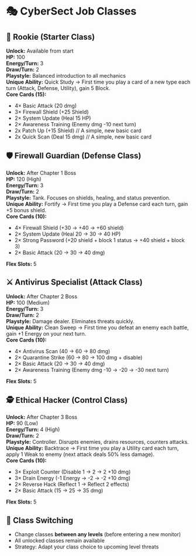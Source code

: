 # 🎭 CyberSect Job Classes

## 👤 Rookie (Starter Class)
**Unlock:** Available from start  
**HP:** 100  
**Energy/Turn:** 3  
**Draw/Turn:** 2  
**Playstyle:** Balanced introduction to all mechanics  
**Unique Ability:** Quick Study → First time you play a card of a new type each turn (Attack, Defense, Utility), gain 5 Block.  
**Core Cards (15):**
- 4× Basic Attack (20 dmg)
- 3× Firewall Shield (+25 Shield)
- 2× System Update (Heal 15 HP)
- 2× Awareness Training (Enemy dmg -10 next turn)
- 2x Patch Up (+15 Shield) // A simple, new basic card
- 2x Quick Scan (Deal 15 dmg) // A simple, new basic card

## 🛡️ Firewall Guardian (Defense Class)
**Unlock:** After Chapter 1 Boss  
**HP:** 120 (High)  
**Energy/Turn:** 3  
**Draw/Turn:** 2  
**Playstyle:** Tank. Focuses on shields, healing, and status prevention.  
**Unique Ability:** Fortify → First time you play a Defense card each turn, gain +5 bonus shield.  
**Core Cards (10):**
- 4× Firewall Shield (+30 → +40 → +60 shield)
- 2× System Update (Heal 20 → 30 → 40 HP)
- 2× Strong Password (+20 shield + block 1 status → +40 shield + block 3)
- 2× Basic Attack (20 → 30 → 40 dmg)

**Flex Slots:** 5

## ⚔️ Antivirus Specialist (Attack Class)  
**Unlock:** After Chapter 2 Boss  
**HP:** 100 (Medium)  
**Energy/Turn:** 3  
**Draw/Turn:** 2  
**Playstyle:** Damage dealer. Eliminates threats quickly.  
**Unique Ability:** Clean Sweep → First time you defeat an enemy each battle, gain +1 Energy on your next turn.  
**Core Cards (10):**
- 4× Antivirus Scan (40 → 60 → 80 dmg)
- 2× Quarantine Strike (60 → 80 → 100 dmg + disable)
- 2× Basic Attack (20 → 30 → 40 dmg)
- 2× Awareness Training (Enemy dmg -10 → -20 → -30 next turn)

**Flex Slots:** 5

## 🕵️ Ethical Hacker (Control Class)
**Unlock:** After Chapter 3 Boss  
**HP:** 90 (Low)  
**Energy/Turn:** 4 (High)  
**Draw/Turn:** 2  
**Playstyle:** Controller. Disrupts enemies, drains resources, counters attacks.  
**Unique Ability:** Backtrace → First time you play a Utility card each turn, apply 1 Weak to enemy (next attack deals 50% less damage).  
**Core Cards (10):**
- 3× Exploit Counter (Disable 1 → 2 → 2 +10 dmg)
- 3× Drain Energy (-1 Energy → -2 → -2 +10 dmg)
- 2× Reverse Hack (Reflect 1 → Reflect 2 effects)
- 2× Basic Attack (15 → 25 → 35 dmg)

**Flex Slots:** 5

## 🔄 Class Switching
- Change classes **between any levels** (before entering a new monitor)
- All unlocked classes remain available
- Strategy: Adapt your class choice to upcoming level threats